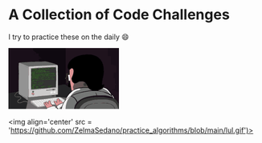 # A Collection of Code Challenges

I try to practice these on the daily :smile:
<br>

![langing page](https://github.com/ZelmaSedano/practice_algorithms/blob/main/lul.gif)

<img align='center' src = 'https://github.com/ZelmaSedano/practice_algorithms/blob/main/lul.gif')>
